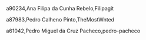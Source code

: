 a90234,Ana Filipa da Cunha Rebelo,Filipagit 

a87983,Pedro Calheno Pinto,TheMostWnted 

a61042,Pedro Miguel da Cruz Pacheco,pedro-pacheco 

